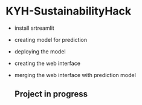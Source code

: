 # KYH-SustainabilityHack 

- install srtreamlit
- creating model for prediction
- deploying the model
- creating the web interface
- merging the web interface with prediction model

  ## Project in progress
